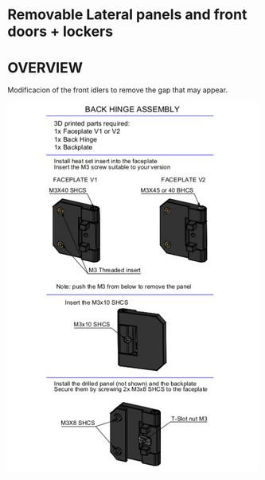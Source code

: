 # Removable Lateral panels and front doors + lockers 
# OVERVIEW
Modificacion of the front idlers to remove the gap that may appear.

![Back_Hinge_Assembly_3mm](Images/Back_Hinge_Assembly_3mm.jpg)
